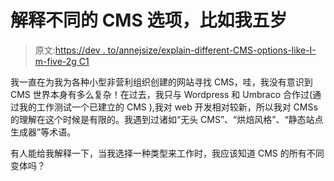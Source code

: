 # 解释不同的 CMS 选项，比如我五岁

> 原文:[https://dev . to/annejsize/explain-different-CMS-options-like-I-m-five-2g C1](https://dev.to/annejsize/explain-different-cms-options-like-i-m-five-2gc1)

我一直在为我为各种小型非营利组织创建的网站寻找 CMS，哇，我没有意识到 CMS 世界本身有多么复杂！在过去，我只与 Wordpress 和 Umbraco 合作过(通过我的工作测试一个已建立的 CMS ),我对 web 开发相对较新，所以我对 CMSs 的理解在这个时候是有限的。我遇到过诸如“无头 CMS”、“烘焙风格”、“静态站点生成器”等术语。

有人能给我解释一下，当我选择一种类型来工作时，我应该知道 CMS 的所有不同变体吗？